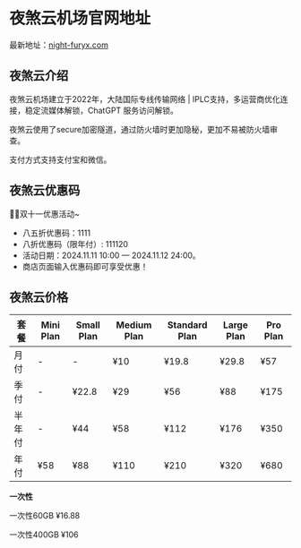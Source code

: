 # 夜煞云机场官网地址

最新地址：[night-furyx.com](https://m.yesha.pro/index.php#/register?code=RbOoCJB9)

## 夜煞云介绍

夜煞云机场建立于2022年，大陆国际专线传输网络 | IPLC支持，多运营商优化连接，稳定流媒体解锁，ChatGPT 服务访问解锁。

夜煞云使用了secure加密隧道，通过防火墙时更加隐秘，更加不易被防火墙审查。

支付方式支持支付宝和微信。

## 夜煞云优惠码

🥳🥳双十一优惠活动~

- 八五折优惠码：1111   
- 八折优惠码（限年付）: 111120
-  活动日期：2024.11.11  10:00 — 2024.11.12 24:00。
-  商店页面输入优惠码即可享受优惠！

## 夜煞云价格

|套餐|Mini Plan|Small Plan|Medium Plan|Standard Plan|Large Plan|Pro Plan|
|----|----|----|----|----|----|----|
|月付|-|-|¥10|¥19.8|¥29.8|¥57|
|季付|-|¥22.8|¥29|¥56|¥88|¥175|
|半年付|-|¥44|¥58|¥112|¥176|¥350|
|年付|¥58|¥88|¥110|¥210|¥320|¥680|

**一次性**

一次性60GB ¥16.88

一次性400GB ¥106


